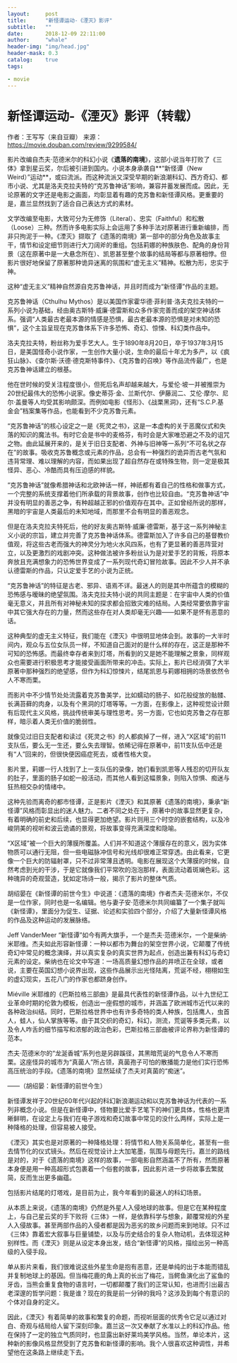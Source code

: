 ```yaml
---
layout:     post
title:      "新怪谭运动-《湮灭》影评"
subtitle:   ""
date:       2018-12-09 22:11:00
author:     "whale"
header-img: "img/head.jpg"
header-mask: 0.3
catalog:    true
tags:

- movie
---
```

# 新怪谭运动-《湮灭》影评（转载）

作者：王写写（来自豆瓣）
来源：https://movie.douban.com/review/9299584/




影片改编自杰夫·范德米尔的科幻小说《**遗落的南境**》，这部小说当年打败了《三体》拿到星云奖，尔后被引进到国内。小说本身承袭自**“新怪谭（New Weird）”运动**，或曰流派。而这种流派又深受早期的新浪潮科幻、西方奇幻、都市小说、尤其是洛夫克拉夫特的“克苏鲁神话”影响，兼容并蓄发展而成。因此，无论原著的文字还是电影之画面，均彰显着有趣的克苏鲁和新怪谭风格。更重要的是，嘉兰显然找到了适合自己表达方式的素材。


文学改编至电影，大致可分为无修饰（Literal）、忠实（Faithful）和松散（Loose）三种。然而许多电影实际上会运用了多种手法对原著进行重新编排，而非只拘泥于一种。《湮灭》撷取了《遗落的南境》第一部中的部分角色及故事主干，情节和设定细节则进行大刀阔斧的重组。包括莉娜的种族肤色、配角的身份背景（这在原著中是一大悬念所在）、凯恩甚至整个故事的结局等都与原著相悖。但影片很好地保留了原著那种诡异迷离的氛围和“虚无主义”精神。松散为形，忠实于神。

这种“虚无主义”精神自然源自克苏鲁神话，并且时而成为“新怪谭”作品的主题。

克苏鲁神话（Cthulhu Mythos）是以美国作家霍华德·菲利普·洛夫克拉夫特的一系列小说为基础，经由奥古斯特·威廉·德雷斯和众多作家完善而成的架空神话体系。强调“人类最古老最本源的情感是恐惧，最古老最本源的恐惧是对未知的恐惧”，这个主旨呈现在克苏鲁体系下许多恐怖、奇幻、惊悚、科幻类作品中。




洛夫克拉夫特，粉丝称为爱手艺大人。生于1890年8月20日，卒于1937年3月15日，是美国怪奇小说作家，一生创作大量小说，生命的最后十年尤为多产，以《疯狂山脉》、《查尔斯·沃德·德克斯特事件》、《克苏鲁的召唤》等作品流传最广，也是克苏鲁神话建立的根基。


他在世时候的受关注程度很小，但死后名声却越来越大，与爱伦·坡一并被推崇为20世纪最伟大的恐怖小说家。像史蒂芬·金、兰斯代尔、伊藤润二、艾伦·摩尔、尼尔·盖曼等人均受其影响颇深。而例如电影《怪形》、《战栗黑洞》，还有“S.C.P.基金会”档案集等作品，也能看到不少克苏鲁元素。

“克苏鲁神话”的核心设定之一是《死灵之书》，这是一本虚构的关于恶魔仪式和失落的知识的魔法书。有时它会是书中的麦格芬，有时会是大家唯恐避之不及的诅咒之物。由此延展开来的，是关于旧日支配者、外神与旧神等一系列“不可名状之存在”的故事。吸收克苏鲁概念或元素的作品，总会有一种强烈的诡异而古老气氛和违背常理、难以理解的内容，而如果出现了超自然存在或特殊生物，则一定是极其怪异、恶心、冷酷而具有压迫感的样貌。




“克苏鲁神话”就像希腊神话和北欧神话一样，神祇都有着自己的性格和做事方式，一个完整的系统支撑着他们所承载的背景故事，创作也比较自由。“克苏鲁神话”中并没有明显的善恶之争，有种超越正邪的价值观存在其中。正如曾经所说的那样，黑暗的宇宙是人类最后的未知地域，而那里不会有明显的善恶观念。


但是在洛夫克拉夫特死后，他的好友奥古斯特·威廉·德雷斯，基于这一系列神秘主义小说的宗旨，建立并完善了克苏鲁神话体系。德雷斯加入了许多自己的基督教价值观，将这些古老而强大的神灵分为地火水风四系，也有了更显著的善恶阵营对立，以及更激烈的戏剧冲突。这种做法被许多粉丝认为是对爱手艺的背叛，将原本奔放且充满想象力的恐怖世界变成了一系列现代奇幻冒险故事。因此不少人并不承认德雷斯的作品，只认定爱手艺的小说为正统。


“克苏鲁神话”的特征是古老、邪异、语焉不详。最迷人的则是其中所蕴含的模糊的恐怖感与暧昧的绝望氛围。洛夫克拉夫特小说的共同主题是：在宇宙中人类的价值毫无意义，并且所有对神秘未知的探求都会招致灾难的结局。人类经常要依靠宇宙中其它强大存在的力量，然而这些存在对人类却毫无兴趣——如果不是怀有恶意的话。



这种典型的虚无主义特征，我们能在《湮灭》中很明显地体会到。故事的一大半时间内，观众与五位女队员一样，不知道自己面对的是什么样的存在，这正是那种不可知的恐怖感。而最终幸存者来到灯塔，所看到的又是她不能理解之景象，同样观众也需要进行积极思考才能接受画面所带来的冲击。实际上，影片已经消弭了大半原著中那种强烈的绝望感，但作为科幻惊悚片，结尾凯恩与莉娜相拥的场景依然令人不寒而栗。


而影片中不少情节处处流露着克苏鲁美学，比如蠕动的肠子、如花般绽放的骷髅、长满苔藓的肉身，以及有个黑洞的灯塔等等。一方面，在影像上，这种视觉设计颇有后现代主义风格，挑战传统审美与理性思考。另一方面，它也如克苏鲁之存在那样，暗示着人类无价值的脆弱性。


就像见过旧日支配者和读过《死灵之书》的人都疯掉了一样，进入“X区域”的前11支队伍，要么无一生还，要么失去理智。依稀记得在原著中，前11支队伍中还是有“人”回来的，但很快便因癌症死去，或者性格大变。

影片里，莉娜一行人找到了上一支队伍的录像，她们看到凯恩等人残忍的切开队友的肚子，里面的肠子如蛇一般活动，而其他人看到这幅景象，则陷入惊惧、痴迷与狂热相交杂的情绪中。


这种先验而离奇的都市怪谭，正是影片《湮灭》和其原著《遗落的南境》，秉承“新怪谭”风格而彰显出的迷人魅力。二者不同之处在于，原著中的故事显然更复杂，有着明确的前史和后续，也显得更加绝望。影片则用三个时空的嵌套结构，以及冷峻阴美的视听和波云诡谲的景观，将故事变得充满深度和隐喻。

“X区域”被一个巨大的薄膜所覆盖。人们并不知道这个薄膜存在的意义，因为实体物质可以通行无阻，但一些电磁脉冲信号和光线却很难正常穿透。由此看来，它更像一个巨大的防辐射罩，只不过非常薄且透明。电影在展现这个大薄膜的时候，自然考虑到光的干涉，于是它就像我们平常吹的泡泡那样，表面流动着斑斓色彩。这种瑰异的奇观营造，犹如定场诗一般，揭示了影片的整体气质。

胡绍晏在《新怪谭的前世今生》中说道：《遗落的南境》作者杰夫·范德米尔，不仅是一位作家，同时也是一名编辑。他与妻子安·范德米尔共同编纂了一个集子就叫《新怪谭》，里面分为促生、证据、论述和实验四个部分，介绍了大量新怪谭风格的作品及这种运动的发展脉络。



Jeff VanderMeer
“新怪谭”如今有两大旗手，一个是杰夫·范德米尔，一个是柴纳·米耶维。杰夫如此形容新怪谭：一种以都市为舞台的架空世界小说，它颠覆了传统奇幻中常见的概念演绎，并以真实复杂的真实世界为起点，创造出兼有科幻与奇幻元素的设定。柴纳也在论文中写道：一场高质量幻想作品的井喷正在全球，或者说，主要在英国幻想小说界出现，这些作品展示出光怪陆离，荒诞不经，栩栩如生的虚幻现实，五花八门的作家也都跻身创作。



Miéville
米耶维的《巴斯拉格三部曲》是最具代表性的新怪谭作品，以十九世纪工业革命时期的伦敦为模板，创造出一座假想的城市，并涵盖了欧洲城市近代以来的各种政治纠结。同时，巴斯拉格世界中也有许多奇特的类人种族，包括鹰人，虫首人，蛙人，仙人掌族等等。由于其交织的奇幻，科幻，测流，荒诞等多类元素，以及令人咋舌的细节描写和浓郁的政治色彩，巴斯拉格三部曲被评论界称为新怪谭的范本。

杰夫·范德米尔的“龙涎香城”系列也是另辟蹊径，其黑暗荒诞的气息令人不寒而栗。这座怪异的城市为“真菌人”所占领，真菌孢子可怕的散播能力是他们实行恐怖高压统治的手段。《遗落的南境》显然延续了杰夫对真菌的“痴迷”。

——（胡绍晏：新怪谭的前世今生）


新怪谭发祥于20世纪60年代兴起的科幻新浪潮运动和以克苏鲁神话为代表的一系列非概念小说。但是在新怪谭中，怪物要比爱手艺笔下的神们更具体，性格也更清晰鲜明，在设定上与我们在电子游戏和奇幻故事中常见的没什么两样，实际上是一种降格的处理，但容易被人接受。

《湮灭》其实也是对原著的一种降格处理：将情节和人物关系简单化，甚至有一些去情节化的仪式镜头。然后在视觉设计上大加笔墨，氛围与母题先行。嘉兰的路线是对的，对于《遗落的南境》这样的故事，一部电影自然涵盖不了所有，然而原著本身便是用一种高超形式包裹着一个俗套的故事，因此影片进一步将故事去繁就简，反而生出更多幽蕴。


包括影片结尾的灯塔戏，是目前为止，我今年看到的最迷人的科幻场景。

从本质上来说，《遗落的南境》仍然是外星人入侵地球的故事。但是它在某种程度上，与自己星云奖的手下败将《三体》一样，是依靠科学与想象，颠覆常规的外星人入侵故事。甚至两部作品的入侵者都是因为恶劣的故乡问题而来到地球。只不过《三体》靠着宏大叙事与巨量铺垫，以及与历史结合的复杂人物动机，去体现这种别样性。而《湮灭》则是从设定本身出发，结合“新怪谭”的风格，描绘出另一种高级的入侵手段。




单从影片来看，我们很难说这些外星生命是抱有恶意，还是单纯的出于本能而错乱并复制地球上的基因。但当梅花鹿的角上真的长出了梅花，当鳄鱼演化出了鲨鱼的牙齿，当熊会重复食物的语言时，一切都颠覆了我们的正常认知，也进而引出最古老深邃的哲学问题：我是谁？现在的我是前一分钟的我吗？这涉及到每个有意识的个体对自身的定义。


因此，《湮灭》有着简单的故事和繁复的命题，而视听层面的优秀令它足以通过对白、奇观与结局给人留下深刻印象。嘉兰这一次又奉献了水准以上的科幻作品。他在保持了一定的独立气质同时，也显露出新好莱坞美学风格。当然，单论本片，这种新的影像风格显然受到了克苏鲁和新怪谭的影响。我个人很喜欢这种调性，并希望他在这条路上继续走下去。